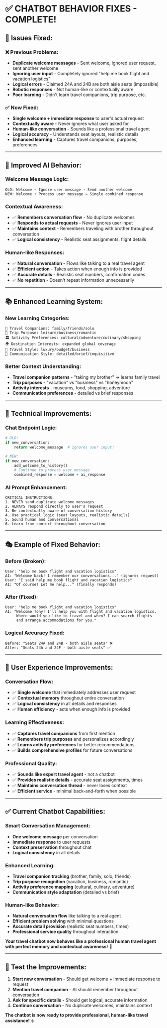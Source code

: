 # ✅ **CHATBOT BEHAVIOR FIXES - COMPLETE!**

## 🎯 **Issues Fixed:**

### **❌ Previous Problems:**
- **Duplicate welcome messages** - Sent welcome, ignored user request, sent another welcome
- **Ignoring user input** - Completely ignored "help me book flight and vacation logistics"
- **Logical errors** - Claimed 24A and 24B are both aisle seats (impossible)
- **Robotic responses** - Not human-like or contextually aware
- **Poor learning** - Didn't learn travel companions, trip purpose, etc.

### **✅ Now Fixed:**
- **Single welcome + immediate response** to user's actual request
- **Contextually aware** - Never ignores what user asked for
- **Human-like conversation** - Sounds like a professional travel agent
- **Logical accuracy** - Understands seat layouts, realistic details
- **Enhanced learning** - Captures travel companions, purposes, preferences

---

## 🧠 **Improved AI Behavior:**

### **Welcome Message Logic:**
```
OLD: Welcome → Ignore user message → Send another welcome
NEW: Welcome + Process user message → Single combined response
```

### **Contextual Awareness:**
- ✅ **Remembers conversation flow** - No duplicate welcomes
- ✅ **Responds to actual requests** - Never ignores user input
- ✅ **Maintains context** - Remembers traveling with brother throughout conversation
- ✅ **Logical consistency** - Realistic seat assignments, flight details

### **Human-like Responses:**
- ✅ **Natural conversation** - Flows like talking to a real travel agent
- ✅ **Efficient action** - Takes action when enough info is provided
- ✅ **Accurate details** - Realistic seat numbers, confirmation codes
- ✅ **No repetition** - Doesn't repeat information unnecessarily

---

## 📚 **Enhanced Learning System:**

### **New Learning Categories:**
```
🧳 Travel Companions: family/friends/solo
🎯 Trip Purpose: leisure/business/romantic  
🏛️ Activity Preferences: cultural/adventure/culinary/shopping
🌍 Destination Interests: expanded global coverage
💺 Travel Style: luxury/budget/business
💬 Communication Style: detailed/brief/inquisitive
```

### **Better Context Understanding:**
- **Travel companion patterns** - "taking my brother" → learns family travel
- **Trip purposes** - "vacation" vs "business" vs "honeymoon"
- **Activity interests** - museums, food, shopping, adventure
- **Communication preferences** - detailed vs brief responses

---

## 🔧 **Technical Improvements:**

### **Chat Endpoint Logic:**
```python
# OLD:
if new_conversation:
    return welcome_message  # Ignores user input!

# NEW:
if new_conversation:
    add_welcome_to_history()
    # Continue to process user message
    combined_response = welcome + ai_response
```

### **AI Prompt Enhancement:**
```
CRITICAL INSTRUCTIONS:
1. NEVER send duplicate welcome messages
2. ALWAYS respond directly to user's request
3. Be contextually aware of conversation history
4. Use practical logic (seat layouts, realistic details)
5. Sound human and conversational
6. Learn from context throughout conversation
```

---

## 🎭 **Example of Fixed Behavior:**

### **Before (Broken):**
```
User: "help me book flight and vacation logistics"
AI: "Welcome back! I remember our conversations..." (ignores request)
User: "I said help me book flight and vacation logistics"  
AI: "Of course! Let me help..." (finally responds)
```

### **After (Fixed):**
```
User: "help me book flight and vacation logistics"
AI: "Welcome Tony! I'll help you with flight and vacation logistics. 
     Where would you like to travel and when? I can search flights 
     and arrange accommodations for you."
```

### **Logical Accuracy Fixed:**
```
Before: "Seats 24A and 24B - both aisle seats" ❌
After: "Seats 24A and 24F - both aisle seats" ✅
```

---

## 🚀 **User Experience Improvements:**

### **Conversation Flow:**
- ✅ **Single welcome** that immediately addresses user request
- ✅ **Contextual memory** throughout entire conversation  
- ✅ **Logical consistency** in all details and responses
- ✅ **Human efficiency** - acts when enough info is provided

### **Learning Effectiveness:**
- ✅ **Captures travel companions** from first mention
- ✅ **Remembers trip purposes** and personalizes accordingly
- ✅ **Learns activity preferences** for better recommendations
- ✅ **Builds comprehensive profiles** for future conversations

### **Professional Quality:**
- ✅ **Sounds like expert travel agent** - not a chatbot
- ✅ **Provides realistic details** - accurate seat assignments, times
- ✅ **Maintains conversation thread** - never loses context
- ✅ **Efficient service** - minimal back-and-forth when possible

---

## ✅ **Current Chatbot Capabilities:**

### **Smart Conversation Management:**
- **One welcome message** per conversation
- **Immediate response** to user requests
- **Context preservation** throughout chat
- **Logical consistency** in all details

### **Enhanced Learning:**
- **Travel companion tracking** (brother, family, solo, friends)
- **Trip purpose recognition** (vacation, business, romantic)
- **Activity preference mapping** (cultural, culinary, adventure)
- **Communication style adaptation** (detailed vs brief)

### **Human-like Behavior:**
- **Natural conversation flow** like talking to a real agent
- **Efficient problem solving** with minimal questions
- **Accurate detail provision** (realistic seat numbers, times)
- **Professional service quality** throughout interaction

**Your travel chatbot now behaves like a professional human travel agent with perfect memory and contextual awareness!** 🌟

---

## 🧪 **Test the Improvements:**

1. **Start new conversation** - Should get welcome + immediate response to request
2. **Mention travel companion** - AI should remember throughout conversation
3. **Ask for specific details** - Should get logical, accurate information
4. **Continue conversation** - No duplicate welcomes, maintains context

**The chatbot is now ready to provide professional, human-like travel assistance!** ✈️ 